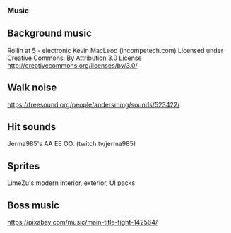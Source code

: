 ### Music

## Background music
Rollin at 5 - electronic Kevin MacLeod (incompetech.com)
Licensed under Creative Commons: By Attribution 3.0 License
http://creativecommons.org/licenses/by/3.0/

## Walk noise
https://freesound.org/people/andersmmg/sounds/523422/

## Hit sounds
Jerma985's AA EE OO. (twitch.tv/jerma985)

## Sprites
LimeZu's modern interior, exterior, UI packs

## Boss music
https://pixabay.com/music/main-title-fight-142564/
